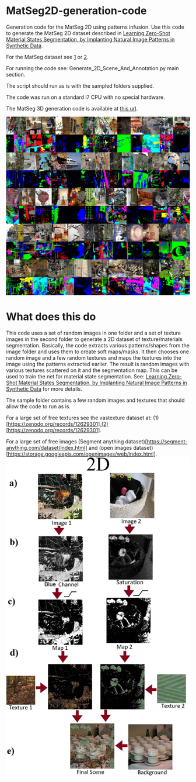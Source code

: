 # MatSeg2D-generation-code
Generation code for the MatSeg 2D using patterns infusion.
Use this code to generate the MatSeg 2D dataset described in [Learning Zero-Shot Material States Segmentation, by
Implanting Natural Image Patterns in Synthetic Data](https://arxiv.org/pdf/2403.03309).

For the MatSeg dataset see [1](https://sites.google.com/view/matseg) or [2](https://zenodo.org/records/11331618). 

For running the code see: Generate_2D_Scene_And_Annotation.py main section.

The script should run as is with the sampled folders supplied.

The code was run on a standard i7 CPU with no special hardware.

The MatSeg 3D generation code is available at [this url](https://github.com/sagieppel/MatSeg-Synthethic-Dataset-Generation-Script).

![Results images and annotation](/Example_results.jpg)



# What does this do
This code uses a set of random images in one folder and a set of texture images in the second folder to generate a 2D dataset of texture/materials segmentation.
Basically, the code extracts various patterns/shapes from the image folder and uses them to create soft maps/masks. It then chooses one random image and a few random textures and maps the textures into the image using the patterns extracted earlier. The result is random images with various textures scattered on it and the segmentation map. This can be used to train the net for material state segmentation.
See: [Learning Zero-Shot Material States Segmentation, by
Implanting Natural Image Patterns in Synthetic Data](https://arxiv.org/pdf/2403.03309) for more details.

The sample folder contains a few random images and textures that should allow the code to run as is.

For a large set of free textures see the vastexture dataset at: (1)[https://zenodo.org/records/12629301],(2)[https://zenodo.org/records/12629301].

For a large set of free images  (Segment anything dataset)[https://segment-anything.com/dataset/index.html] and (open images dataset)[https://storage.googleapis.com/openimages/web/index.html].
![Data Generation Scheme](/Scheme_Small.jpg)
